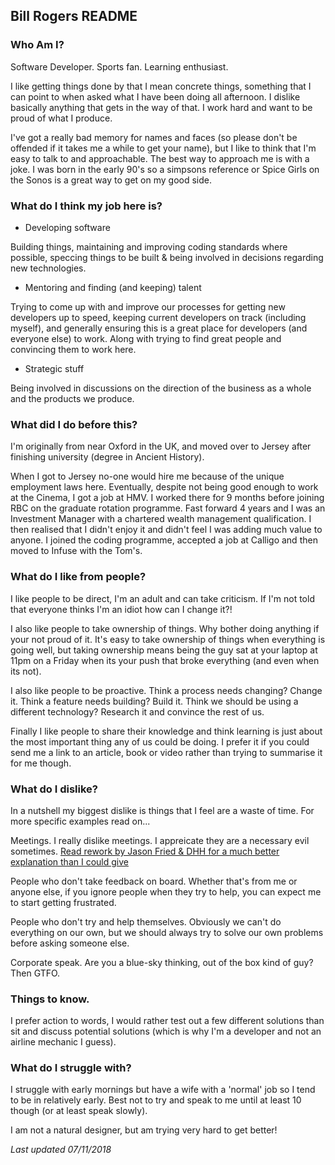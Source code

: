 ## Bill Rogers README

### Who Am I?

Software Developer. Sports fan. Learning enthusiast.

I like getting things done by that I mean concrete things, something that I can point to when asked what I have been doing all afternoon. I dislike basically anything that gets in the way of that. I work hard and want to be proud of what I produce. 

I've got a really bad memory for names and faces (so please don't be offended if it takes me a while to get your name), but I like to think that I'm easy to talk to and approachable. The best way to approach me is with a joke. I was born in the early 90's so a simpsons reference or Spice Girls on the Sonos is a great way to get on my good side.

### What do I think my job here is?

- Developing software

Building things, maintaining and improving coding standards where possible, speccing things to be built & being involved in decisions regarding new technologies.

- Mentoring and finding (and keeping) talent

Trying to come up with and improve our processes for getting new developers up to speed, keeping current developers on track (including myself), and generally ensuring this is a great place for developers (and everyone else) to work. Along with trying to find great people and convincing them to work here.

- Strategic stuff

Being involved in discussions on the direction of the business as a whole and the products we produce.

### What did I do before this?

I'm originally from near Oxford in the UK, and moved over to Jersey after finishing university (degree in Ancient History).

When I got to Jersey no-one would hire me because of the unique employment laws here. Eventually, despite not being good enough to work at the Cinema, I got a job at HMV. I worked there for 9 months before joining RBC on the graduate rotation programme. Fast forward 4 years and I was an Investment Manager with a chartered wealth management qualification. I then realised that I didn't enjoy it and didn't feel I was adding much value to anyone. I joined the coding programme, accepted a job at Calligo and then moved to Infuse with the Tom's.

### What do I like from people?

I like people to be direct, I'm an adult and can take criticism. If I'm not told that everyone thinks I'm an idiot how can I change it?!

I also like people to take ownership of things. Why bother doing anything if your not proud of it. It's easy to take ownership of things when everything is going well, but taking ownership means being the guy sat at your laptop at 11pm on a Friday when its your push that broke everything (and even when its not).

I also like people to be proactive. Think a process needs changing? Change it. Think a feature needs building? Build it. Think we should be using a different technology? Research it and convince the rest of us.

Finally I like people to share their knowledge and think learning is just about the most important thing any of us could be doing. I prefer it if you could send me a link to an article, book or video rather than trying to summarise it for me though.

### What do I dislike?

In a nutshell my biggest dislike is things that I feel are a waste of time. For more specific examples read on...

Meetings. I really dislike meetings. I appreicate they are a necessary evil sometimes. [Read rework by Jason Fried & DHH for a much better explanation than I could give](https://www.amazon.co.uk/ReWork-Change-Way-Work-Forever-ebook/dp/B003ELY7PG/ref=pd_cp_351_1?_encoding=UTF8&pd_rd_i=B003ELY7PG&pd_rd_r=d98f034f-e21c-11e8-84c2-9b8c2383eeea&pd_rd_w=bI67g&pd_rd_wg=heSHV&pf_rd_i=desktop-dp-sims&pf_rd_m=A3P5ROKL5A1OLE&pf_rd_p=0ca7ef78-a9c4-4935-a8ff-59221f1ded3e&pf_rd_r=8M9E2AWY28T560CXHFEZ&pf_rd_s=desktop-dp-sims&pf_rd_t=40701&psc=1&refRID=8M9E2AWY28T560CXHFEZ)

People who don't take feedback on board. Whether that's from me or anyone else, if you ignore people when they try to help, you can expect me to start getting frustrated.

People who don't try and help themselves. Obviously we can't do everything on our own, but we should always try to solve our own problems before asking someone else.

Corporate speak. Are you a blue-sky thinking, out of the box kind of guy? Then GTFO.

### Things to know.

I prefer action to words, I would rather test out a few different solutions than sit and discuss potential solutions (which is why I'm a developer and not an airline mechanic I guess).

### What do I struggle with?

I struggle with early mornings but have a wife with a 'normal' job so I tend to be in relatively early. Best not to try and speak to me until at least 10 though (or at least speak slowly).

I am not a natural designer, but am trying very hard to get better!

*Last updated 07/11/2018*

